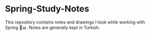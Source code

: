 # Spring-Study-Notes
This repository contains notes and drawings I took while working with Spring 📝📊.
Notes are generally kept in Turkish.
